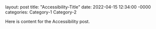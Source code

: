layout: post
title: "Accessibility-Title"
date: 2022-04-15 12:34:00 -0000
categories: Category-1 Category-2

Here is content for the Accessibility post.
